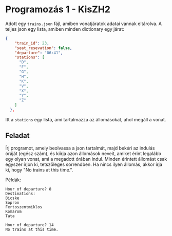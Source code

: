 # Programozás 1 - KisZH2

Adott egy `trains.json` fájl, amiben vonatjáratok adatai vannak eltárolva.
A teljes json egy lista, amiben minden dictionary egy járat:

```json
{
    "train_id": 23,
    "seat_resevation": false,
    "departure": "06:41",
    "stations": [
      "D",
      "F",
      "G",
      "H",
      "K",
      "V",
      "X",
      "Y",
      "Z"
    ]
  },
```

Itt a `stations` egy lista, ami tartalmazza az állomásokat, ahol megáll a vonat.

## Feladat

Írj programot, amely beolvassa a json tartalmát, majd bekéri az indulás óráját (egész szám),
és kiírja azon állomások neveit, amiket érint legalább egy olyan vonat, ami a megadott órában indul.
Minden érintett állomást csak egyszer írjon ki, tetszőleges sorrendben.
Ha nincs ilyen állomás, akkor írja ki, hogy "No trains at this time.".

Példák:

```
Hour of departure? 8
Destinations:
Bicske
Sopron
Fertoszentmiklos
Komarom
Tata
```

```
Hour of departure? 14
No trains at this time.
```
